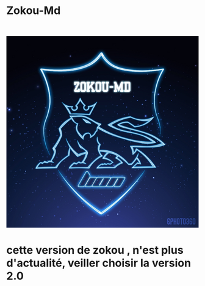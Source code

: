 <p align="center"><h1>Zokou-Md </h1><br> </p>




![banner](/Ephoto360.com_164cb282992914.jpg)


<h1>cette version de zokou , n'est plus d'actualité, veiller choisir la version 2.0</h1>
